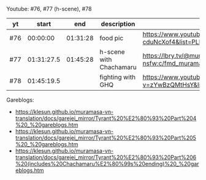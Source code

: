 Youtube: #76, #77 (h-scene), #78

| yt   | start      | end      | description             | link
| ---- | ---        | ---      | --------------          | -----------
| \#76 | 00:00:00   | 01:31:28 | food pic                | https://www.youtube.com/watch?v=h-cduNcXof4&list=PLlRk_Elz9MdaZRPMCMZyAXNt3bGAQMBJZ
| \#77 | 01:31:27.5 | 01:45:28 | h-scene with Chachamaru | https://lbry.tv/@muramasa-vn-translation-nsfw:c/fmd_muramasa_77_nsfw_chachamaru:c
| \#78 | 01:45:19.5 |          | fighting with GHQ       | https://www.youtube.com/watch?v=zYwBzQMtHsY&list=PLlRk_Elz9MdaZRPMCMZyAXNt3bGAQMBJZ

Gareblogs:
- https://klesun.github.io/muramasa-vn-translation/docs/garejei_mirror/Tyrant%20%E2%80%93%20Part%204%20_%20gareblogs.htm
- https://klesun.github.io/muramasa-vn-translation/docs/garejei_mirror/Tyrant%20%E2%80%93%20Part%205%20_%20gareblogs.htm
- https://klesun.github.io/muramasa-vn-translation/docs/garejei_mirror/Tyrant%20%E2%80%93%20Part%206%20(includes%20Chachamaru%E2%80%99s%20ending)%20_%20gareblogs.htm